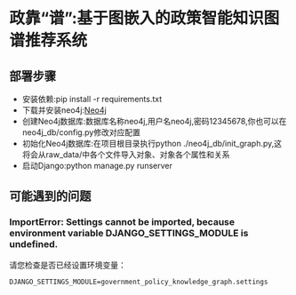 # 政靠“谱”:基于图嵌入的政策智能知识图谱推荐系统

## 部署步骤

- 安装依赖:pip install -r requirements.txt
- 下载并安装neo4j:[Neo4j](https://neo4j.com/download/)
- 创建Neo4j数据库:数据库名称neo4j,用户名neo4j,密码12345678,你也可以在neo4j_db/config.py修改对应配置
- 初始化Neo4j数据库:在项目根目录执行python ./neo4j_db/init_graph.py,这将会从raw_data/中各个文件导入对象、对象各个属性和关系
- 启动Django:python manage.py runserver

## 可能遇到的问题

### ImportError: Settings cannot be imported, because environment variable DJANGO_SETTINGS_MODULE is undefined.

请您检查是否已经设置环境变量：

```
DJANGO_SETTINGS_MODULE=government_policy_knowledge_graph.settings
```